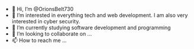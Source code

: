 - 👋 Hi, I’m @OrionsBelt730
- 👀 I’m interested in everything tech and web development. I am also very interested in cyber security.
- 🌱 I’m currently studying software development and programming
- 💞️ I’m looking to collaborate on ...
- 📫 How to reach me ...

<!---
OrionsBelt730/OrionsBelt730 is a ✨ special ✨ repository because its `README.md` (this file) appears on your GitHub profile.
You can click the Preview link to take a look at your changes.
--->
